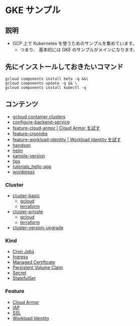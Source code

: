 # GKE サンプル

## 説明

+ GCP 上で Kubernetes を使うためのサンプルを集めています。
  + つまり、 基本的には GKE のサンプルがメインになります。

## 先にインストールしておきたいコマンド

```
gcloud components install beta -q &&\
gcloud components update -q && \
gcloud components install kubectl -q
```

## コンテンツ

+ [gcloud container clusters](./_gcloud_container_clusters)
+ [configure-backend-service](./configure-backend-service)
+ [feature-cloud-armor | Cloud Armor を試す](./feature-cloud-armor)
+ [feature-cronjobs](./feature-cronjobs)
+ [feature-workload-identity | Workload Identity を試す](./feature-workload-identity)
+ [handson](./handson)
+ [helm](./helm)
+ [sample-version](./sample-version)
+ [tips](./tips)
+ [tutorials_hello-app](./tutorials_hello-app)
+ [wordpress](./wordpress)

### Cluster

+ [cluster-basic](./cluster-basic)
    + [gcloud](./cluster-basic/gcloud)
    + [terraform](./cluster-basic/terraform)
+ [cluster-private](./cluster-private)
    + [gcloud](./cluster-private/gcloud)
    + [terraform](./cluster-private/terraform)
+ [cluster-version-upgrade](./cluster-version-upgrade)

### Kind

+ [Cron Jobs](./kind-cronjobs)
+ [Ingress](./kind-ingress)
+ [Managed Certificate](./kind-managedcertificate)
+ [Persistent Volume Claim](./kind-persistentvolumeclaim)
+ [Secret](./kind-secret)
+ [StatefulSet](./kind-statufulset)

### Feature

+ [Cloud Armor](./modify-readme-only)
+ [IAP]()
+ [SSL]()
+ [Workload Identity]()